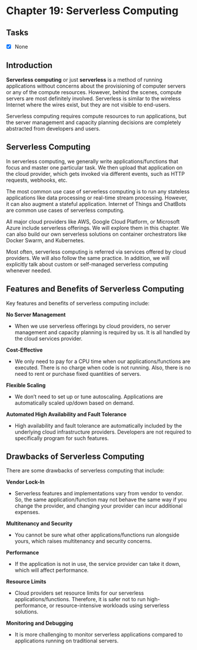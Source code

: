 # Chapter 19: Serverless Computing

## Tasks
- [x] None

## Introduction

**Serverless computing** or just **serverless** is a method of running applications without concerns about the provisioning of computer servers or any of the compute resources. However, behind the scenes, compute servers are most definitely involved. Serverless is similar to the wireless Internet where the wires exist, but they are not visible to end-users.

Serverless computing requires compute resources to run applications, but the server management and capacity planning decisions are completely abstracted from developers and users.

## Serverless Computing

In serverless computing, we generally write applications/functions that focus and master one particular task. We then upload that application on the cloud provider, which gets invoked via different events, such as HTTP requests, webhooks, etc.

The most common use case of serverless computing is to run any stateless applications like data processing or real-time stream processing. However, it can also augment a stateful application. Internet of Things and ChatBots are common use cases of serverless computing.

All major cloud providers like AWS, Google Cloud Platform, or Microsoft Azure include serverless offerings. We will explore them in this chapter. We can also build our own serverless solutions on container orchestrators like Docker Swarm, and Kubernetes.

Most often, serverless computing is referred via services offered by cloud providers. We will also follow the same practice. In addition, we will explicitly talk about custom or self-managed serverless computing whenever needed.

## Features and Benefits of Serverless Computing

Key features and benefits of serverless computing include:

**No Server Management**
* When we use serverless offerings by cloud providers, no server management and capacity planning is required by us. It is all handled by the cloud services provider.

**Cost-Effective**
* We only need to pay for a CPU time when our applications/functions are executed. There is no charge when code is not running. Also, there is no need to rent or purchase fixed quantities of servers.

**Flexible Scaling**
* We don’t need to set up or tune autoscaling. Applications are automatically scaled up/down based on demand.

**Automated High Availability and Fault Tolerance**
* High availability and fault tolerance are automatically included by the underlying cloud infrastructure providers. Developers are not required to specifically program for such features.

## Drawbacks of Serverless Computing

There are some drawbacks of serverless computing that include:

**Vendor Lock-In**
* Serverless features and implementations vary from vendor to vendor. So, the same application/function may not behave the same way if you change the provider, and changing your provider can incur additional expenses.

**Multitenancy and Security**
* You cannot be sure what other applications/functions run alongside yours, which raises multitenancy and security concerns.

**Performance**
* If the application is not in use, the service provider can take it down, which will affect performance.

**Resource Limits**
* Cloud providers set resource limits for our serverless applications/functions. Therefore, it is safer not to run high-performance, or resource-intensive workloads using serverless solutions.

**Monitoring and Debugging**
* It is more challenging to monitor serverless applications compared to applications running on traditional servers.
